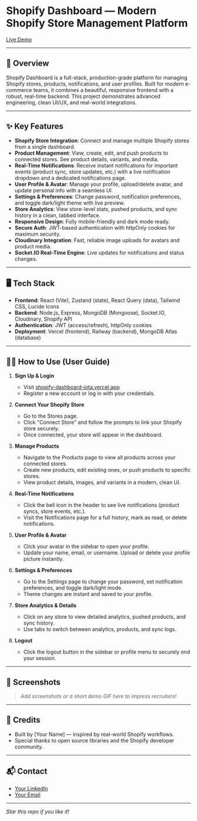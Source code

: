 # Shopify Dashboard — Modern Shopify Store Management Platform

[Live Demo](https://shopify-dashboard-iota.vercel.app)

---

## 🚀 Overview
Shopify Dashboard is a full-stack, production-grade platform for managing Shopify stores, products, notifications, and user profiles. Built for modern e-commerce teams, it combines a beautiful, responsive frontend with a robust, real-time backend. This project demonstrates advanced engineering, clean UI/UX, and real-world integrations.

---

## ✨ Key Features

- **Shopify Store Integration**: Connect and manage multiple Shopify stores from a single dashboard.
- **Product Management**: View, create, edit, and push products to connected stores. See product details, variants, and media.
- **Real-Time Notifications**: Receive instant notifications for important events (product sync, store updates, etc.) with a live notification dropdown and a dedicated notifications page.
- **User Profile & Avatar**: Manage your profile, upload/delete avatar, and update personal info with a seamless UI.
- **Settings & Preferences**: Change password, notification preferences, and toggle dark/light theme with live preview.
- **Store Analytics**: View store-level stats, pushed products, and sync history in a clean, tabbed interface.
- **Responsive Design**: Fully mobile-friendly and dark mode ready.
- **Secure Auth**: JWT-based authentication with httpOnly cookies for maximum security.
- **Cloudinary Integration**: Fast, reliable image uploads for avatars and product media.
- **Socket.IO Real-Time Engine**: Live updates for notifications and status changes.

---

## 🖥️ Tech Stack

- **Frontend**: React (Vite), Zustand (state), React Query (data), Tailwind CSS, Lucide Icons
- **Backend**: Node.js, Express, MongoDB (Mongoose), Socket.IO, Cloudinary, Shopify API
- **Authentication**: JWT (access/refresh), httpOnly cookies
- **Deployment**: Vercel (frontend), Railway (backend), MongoDB Atlas (database)

---

## 🧑‍💻 How to Use (User Guide)

1. **Sign Up & Login**
   - Visit [shopify-dashboard-iota.vercel.app](https://shopify-dashboard-iota.vercel.app)
   - Register a new account or log in with your credentials.

2. **Connect Your Shopify Store**
   - Go to the Stores page.
   - Click "Connect Store" and follow the prompts to link your Shopify store securely.
   - Once connected, your store will appear in the dashboard.

3. **Manage Products**
   - Navigate to the Products page to view all products across your connected stores.
   - Create new products, edit existing ones, or push products to specific stores.
   - View product details, images, and variants in a modern, clean UI.

4. **Real-Time Notifications**
   - Click the bell icon in the header to see live notifications (product syncs, store events, etc.).
   - Visit the Notifications page for a full history, mark as read, or delete notifications.

5. **User Profile & Avatar**
   - Click your avatar in the sidebar to open your profile.
   - Update your name, email, or username. Upload or delete your profile picture instantly.

6. **Settings & Preferences**
   - Go to the Settings page to change your password, set notification preferences, and toggle dark/light mode.
   - Theme changes are instant and saved to your profile.

7. **Store Analytics & Details**
   - Click on any store to view detailed analytics, pushed products, and sync history.
   - Use tabs to switch between analytics, products, and sync logs.

8. **Logout**
   - Click the logout button in the sidebar or profile menu to securely end your session.

---


## 📸 Screenshots

> _Add screenshots or a short demo GIF here to impress recruiters!_

---

## 🤝 Credits
- Built by [Your Name] — inspired by real-world Shopify workflows.
- Special thanks to open source libraries and the Shopify developer community.

---

## 📬 Contact
- [Your LinkedIn](#)
- [Your Email](#)

---

_Star this repo if you like it!_
